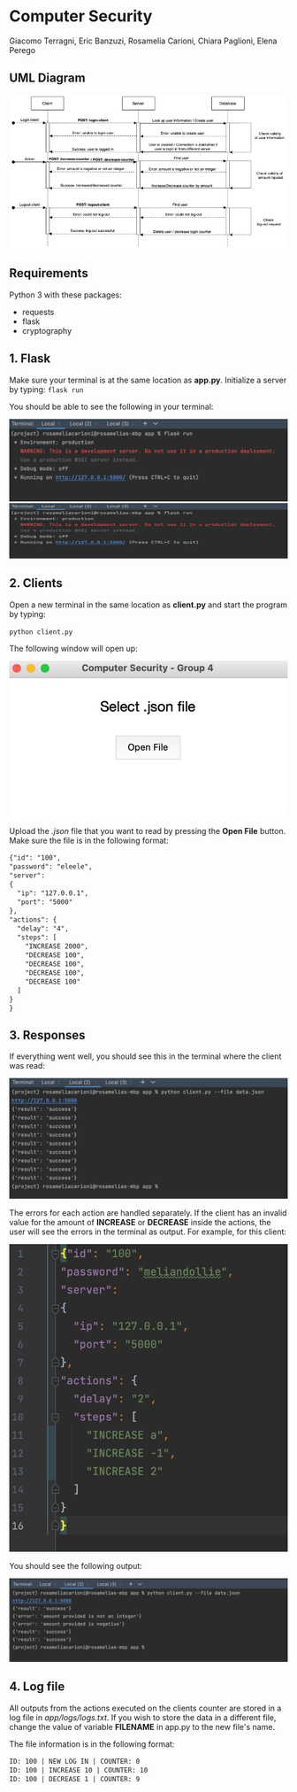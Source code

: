# Computer Security
Giacomo Terragni, Eric Banzuzi, Rosamelia Carioni, Chiara Paglioni, Elena Perego

## UML Diagram

![alt text](resources/ComputerSecurity.png)

## Requirements
Python 3 with these packages:
- requests
- flask
- cryptography

## 1. Flask
Make sure your terminal is at the same location as **app.py**. 
Initialize a server by typing:
`flask run`

You should be able to see the following in your  terminal:

![alt text](resources/flask.jpg)
<img src="resources/flask.jpg" width=800 height=100>

## 2. Clients
Open a new terminal in the same location as **client.py** and start the program by typing:

`python client.py`

The following window will open up:

![alt text](resources/gui.png)

Upload the *.json* file that you want to read by pressing the **Open File** button. 
Make sure the file is in the following format:

```
{"id": "100",
"password": "eleele",
"server":
{
  "ip": "127.0.0.1",
  "port": "5000"
},
"actions": {
  "delay": "4",
  "steps": [
    "INCREASE 2000",
    "DECREASE 100",
    "DECREASE 100",
    "DECREASE 100",
    "DECREASE 100"
  ]
}
}
```

## 3. Responses
If everything went well, you should see this in the terminal where the client was read:

![alt text](resources/success.jpg)

The errors for each action are handled separately.
If the client has an invalid value for the amount of **INCREASE** or **DECREASE** inside the actions,
the user will see the errors in the terminal as output. For example, for this client:

![alt text](resources/json.jpg)

You should see the following output:

![alt text](resources/error.jpg)

## 4. Log file
All outputs from the actions executed on the clients counter are stored in a log file in *app/logs/logs.txt*. 
If you wish to store the data in a different file, change the value of variable **FILENAME** in app.py to the new file's name.

The file information is in the following format:
```
ID: 100 | NEW LOG IN | COUNTER: 0
ID: 100 | INCREASE 10 | COUNTER: 10
ID: 100 | DECREASE 1 | COUNTER: 9
```
